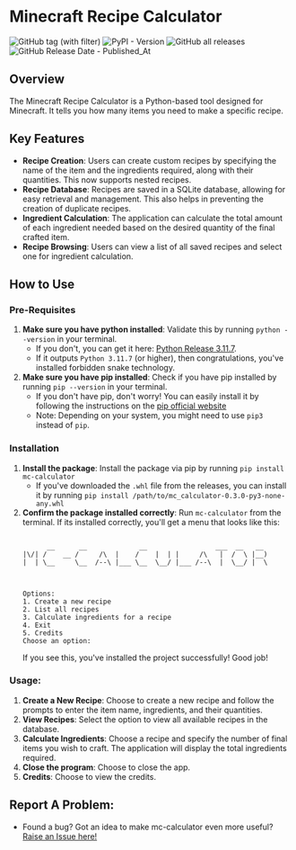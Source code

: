 # Minecraft Recipe Calculator

![GitHub tag (with filter)](https://img.shields.io/github/v/tag/nuclear-treestump/mc-calculator?label=Version)
![PyPI - Version](https://img.shields.io/pypi/v/mc-calculator)
![GitHub all releases](https://img.shields.io/github/downloads/nuclear-treestump/mc-calculator/total)
![GitHub Release Date - Published_At](https://img.shields.io/github/release-date/nuclear-treestump/mc-calculator)


## Overview
The Minecraft Recipe Calculator is a Python-based tool designed for Minecraft. It tells you how many items you need to make a specific recipe.

## Key Features
- **Recipe Creation**: Users can create custom recipes by specifying the name of the item and the ingredients required, along with their quantities. This now supports nested recipes.
- **Recipe Database**: Recipes are saved in a SQLite database, allowing for easy retrieval and management. This also helps in preventing the creation of duplicate recipes.
- **Ingredient Calculation**: The application can calculate the total amount of each ingredient needed based on the desired quantity of the final crafted item.
- **Recipe Browsing**: Users can view a list of all saved recipes and select one for ingredient calculation.

## How to Use
### Pre-Requisites
1. **Make sure you have python installed**: Validate this by running `python --version` in your terminal.
    - If you don't, you can get it here: [Python Release 3.11.7](https://www.python.org/downloads/release/python-3117/). 
    - If it outputs `Python 3.11.7` (or higher), then congratulations, you've installed forbidden snake technology.
2. **Make sure you have pip installed**: Check if you have pip installed by running `pip --version` in your terminal.
    - If you don't have pip, don't worry! You can easily install it by following the instructions on the [pip official website](https://pip.pypa.io/en/stable/installation/)
    - Note: Depending on your system, you might need to use `pip3` instead of `pip`.

### Installation
1. **Install the package**: Install the package via pip by running `pip install mc-calculator`
    - If you've downloaded the `.whl` file from the releases, you can install it by running `pip install /path/to/mc_calculator-0.3.0-py3-none-any.whl`
2. **Confirm the package installed correctly**: Run `mc-calculator` from the terminal. If its installed correctly, you'll get a menu that looks like this:
    ```

          __      __             __                 ___  __   __
    |\/| /    __ /     /\  |    /    |  | |     /\   |  /  \ |__)
    |  | \__     \__  /--\ |___ \__  \__/ |___ /--\  |  \__/ |  \



    Options:
    1. Create a new recipe
    2. List all recipes
    3. Calculate ingredients for a recipe
    4. Exit
    5. Credits
    Choose an option:
    ```
    If you see this, you've installed the project successfully! Good job!

### Usage:
1. **Create a New Recipe**: Choose to create a new recipe and follow the prompts to enter the item name, ingredients, and their quantities.
2. **View Recipes**: Select the option to view all available recipes in the database.
3. **Calculate Ingredients**: Choose a recipe and specify the number of final items you wish to craft. The application will display the total ingredients required.
4. **Close the program**: Choose to close the app.
5. **Credits**: Choose to view the credits.

## Report A Problem:
- Found a bug? Got an idea to make mc-calculator even more useful? [Raise an Issue here!](https://github.com/nuclear-treestump/mc-calculator/issues)